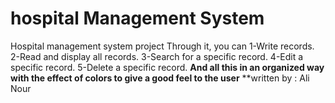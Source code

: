 # hospital Management System
Hospital management system project
Through it, you can 
1-Write records.
2-Read and display all records.
3-Search for a specific record.
4-Edit a specific record.
5-Delete a specific record.
**And all this in an organized way with the effect of colors to give a good feel to the user**
**written by : Ali Nour 
